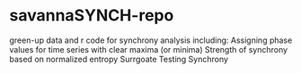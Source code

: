 # savannaSYNCH-repo
green-up data and r code for synchrony analysis including:
Assigning phase values for time series with clear maxima (or minima)
Strength of synchrony based on normalized entropy
Surrgoate Testing Synchrony
